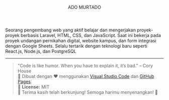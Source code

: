 <header>

<!--
  <<< Author notes: Course header >>>
  Include a 1280×640 image, course title in sentence case, and a concise description in emphasis.
  In your repository settings: enable template repository, add your 1280×640 social image, auto delete head branches.
  Add your open source license, GitHub uses MIT license.
-->

ADO MURTADO



</header>
Seorang pengembang web yang aktif belajar dan mengerjakan proyek-proyek berbasis Laravel, HTML, CSS, dan JavaScript. Saat ini bekerja pada proyek undangan pernikahan digital, website kampus, dan form integrasi dengan Google Sheets. Selalu tertarik dengan teknologi baru seperti React.js, Node.js, dan PostgreSQL
<footer>

<!--
  <<< Author notes: Footer >>>
  Add a link to get support, GitHub status page, code of conduct, license link.
-->

---

> "Code is like humor. When you have to explain it, it’s bad." – Cory House  
🚀 Dibuat dengan ❤️ menggunakan [Visual Studio Code](https://code.visualstudio.com/) dan [GitHub Pages](https://pages.github.com/).  
📄 **License:** MIT  
🎉 Terima kasih telah berkunjung! Semoga harimu menyenangkan! 🌟  


</footer>
